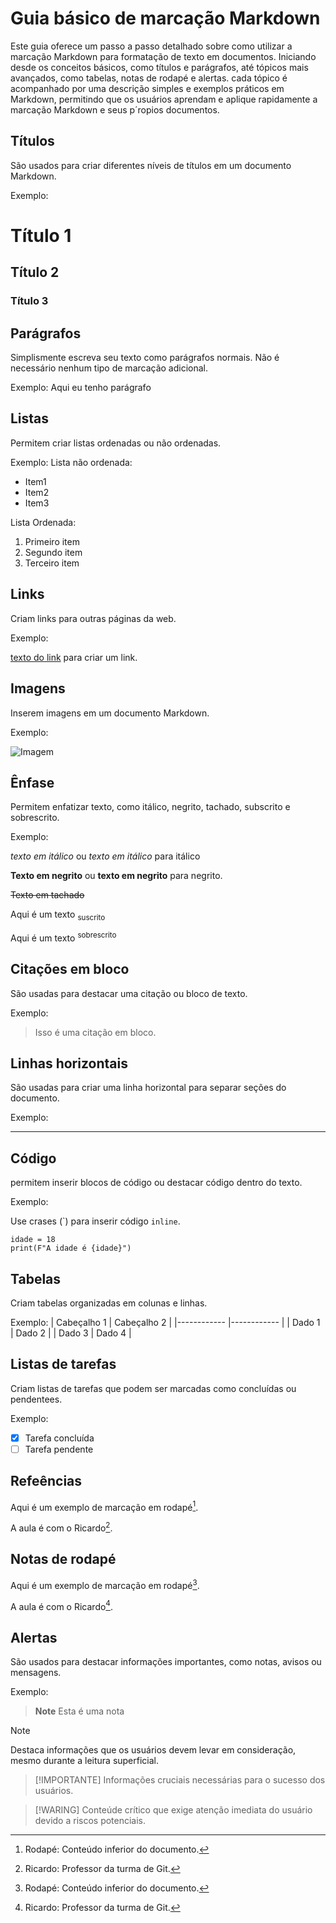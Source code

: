 
# Guia básico de marcação Markdown
Este guia oferece um passo a passo detalhado sobre como utilizar a marcação Markdown para formatação de texto em documentos. Iniciando desde os conceitos básicos, como títulos e parágrafos, até tópicos mais avançados, como tabelas, notas de rodapé e alertas. cada tópico é acompanhado por uma descrição simples e exemplos práticos em Markdown, permitindo que os usuários aprendam e aplique rapidamente a marcação Markdown e seus p´ropios documentos.

## Títulos
São  usados para criar diferentes níveis de títulos em um documento Markdown.

Exemplo:
# Título 1
## Título 2
### Título 3

## Parágrafos
Simplismente escreva seu texto como parágrafos normais. Não é necessário nenhum tipo de marcação adicional.

Exemplo:
Aqui eu tenho parágrafo

## Listas

Permitem criar listas ordenadas ou não ordenadas.

Exemplo:
Lista não ordenada:

* Item1
* Item2
* Item3

Lista Ordenada:
1. Primeiro item
2. Segundo item
3. Terceiro item

## Links
Criam links para outras páginas da web.

Exemplo:

[texto do link](URL) para criar um link.

## Imagens
Inserem imagens em um documento Markdown.

Exemplo:

![Imagem](URL_da_imagem)

## Ênfase
Permitem enfatizar texto, como itálico, negrito, tachado, subscrito e sobrescrito.

Exemplo:

*texto em itálico* ou _texto em itálico_ para itálico

**Texto em negrito** ou __texto em negrito__ para negrito.

~~Texto em tachado~~

Aqui é um texto <sub> suscrito </sub>

Aqui é um texto <sup> sobrescrito </sup>

## Citações em bloco
São usadas para destacar uma citação ou bloco de texto.

Exemplo: 

>Isso é uma citação em bloco.

## Linhas horizontais
São usadas para criar uma linha horizontal para separar seções do documento.

Exemplo:

---

## Código

permitem inserir blocos de código ou destacar código dentro do texto.

Exemplo:

Use crases (\`) para inserir código `inline`.

```
idade = 18
print(F"A idade é {idade}")

```

## Tabelas
Criam tabelas organizadas em colunas e linhas.

Exemplo:
| Cabeçalho 1 | Cabeçalho 2 |
|------------ |------------ |
| Dado 1      | Dado 2      |
| Dado 3      | Dado 4      |

## Listas de tarefas
Criam listas de tarefas que podem ser marcadas como concluídas ou pendentees. 

Exemplo:
- [X] Tarefa concluída
- [ ]  Tarefa pendente

## Refeências
Aqui é um exemplo de marcação em rodapé[^1].

A aula é com o Ricardo[^2].

[^1]: Rodapé: Conteúdo inferior do documento.
[^2]: Ricardo: Professor da turma de Git.

## Notas de rodapé
Aqui é um exemplo de marcação em rodapé[^1].

A aula é com o Ricardo[^2].

[^1]: Rodapé: Conteúdo inferior do documento.
[^2]: Ricardo: Professor da turma de Git.

## Alertas
São usados para destacar informações importantes, como notas, avisos ou mensagens.

Exemplo:
> **Note**
> Esta é uma nota

> [!note]
> Destaca informações que os usuários devem levar em consideração, mesmo durante a leitura superficial.

> [!IMPORTANTE]
> Informações cruciais necessárias para o sucesso dos usuários.

> [!WARING]
>  Conteúde crítico que exige atenção imediata do usuário devido a riscos potenciais. 
